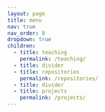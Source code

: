 ```yaml
---
layout: page
title: menu
nav: true
nav_order: 8
dropdown: true
children:
  - title: teaching
    permalink: /teaching/
  - title: divider
  - title: repositories
    permalink: /repositories/
  - title: divider
  - title: projects
    permalink: /projects/
---
```

